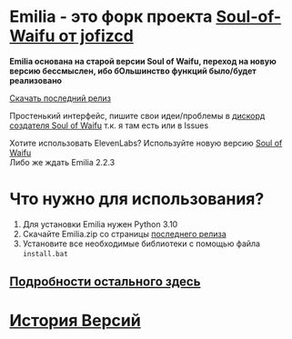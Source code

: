 # Emilia - это форк проекта [Soul-of-Waifu от jofizcd](https://github.com/jofizcd/Soul-of-Waifu)
<b>Emilia основана на старой версии Soul of Waifu, переход на новую версию бессмыслен, ибо бОльшинство функций было/будет реализовано</b>


[Скачать последний релиз](https://github.com/Kajitsy/Emilia/releases/latest)

Простенький интерфейс, пишите свои идеи/проблемы в [дискорд создателя Soul of Waifu](https://discord.gg/6UvYzBKCZK) т.к. я там есть или в Issues 

Хотите использовать ElevenLabs? Используйте новую версию [Soul of Waifu](https://github.com/jofizcd/Soul-of-Waifu)
<br>
Либо же ждать Emilia 2.2.3

# Что нужно для использования?
1. Для установки Emilia нужен Python 3.10
2. Скачайте Emilia.zip со страницы [последнего релиза](https://github.com/Kajitsy/Emilia/releases/latest)
3. Установите все необходимые библиотеки с помощью файла `install.bat`

## [Подробности остального здесь](https://github.com/Kajitsy/Emilia/wiki/%D0%A3%D1%81%D1%82%D0%B0%D0%BD%D0%BE%D0%B2%D0%BA%D0%B0)
# [История Версий](https://github.com/Kajitsy/Emilia/wiki/%D0%92%D0%B5%D1%80%D1%81%D0%B8%D0%B8)
